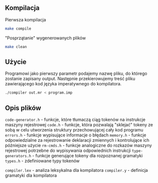 ## Kompilacja

Pierwsza kompilacja
```bash
make compile
```

"Posprzątanie" wygenerowanych plików
```bash
make clean
```

## Użycie
Programowi jako pierwszy parametr podajemy nazwę pliku, do którego zostanie zapisany output.
Następnie przekierowujemy treść pliku zawierającego kod języka imperatywnego do kompilatora.
```bash
./compiler out.mr < program.imp
```

## Opis plików
`code-generator.h` - funkcje, które tłumaczą ciąg tokenów na instrukcje maszyny rejestrowej
`code.h` - funkcje, która pozwalają "sklejać" tokeny ze sobą w celu utworzenia struktury przechowującej cały kod programu
`errors.h` - funkcje wypisujące informacje o błędach
`memory.h` - funkcje odpowiedzialne za rejestrowanie deklaracji zmiennych i kontrolujące ich późniejsze użycie
`rm-cmds.h` - funkcje analogiczne do rozkazów maszyny rejestrowej potrzebne do wypisywania odpowiednich instrukcji
`type-generators.h` - funkcje generujące tokeny dla rozpoznanej gramatyki
`types.h` - zdefiniowane typy tokenów

`compiler.lex` - analiza leksykalna dla kompilatora
`compiler.y` - definicja gramatyki dla kompilatora
